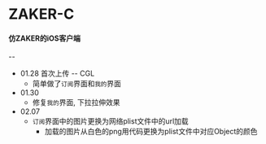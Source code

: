 # ZAKER-C
#### 仿ZAKER的iOS客户端

--

- 01.28 首次上传 -- CGL 
  + 简单做了`订阅`界面和`我的`界面
- 01.30
	+ 修复`我的`界面, 下拉拉伸效果
- 02.07
	+ `订阅`界面中的图片更换为网络plist文件中的url加载
		+ 加载的图片从白色的png用代码更换为plist文件中对应Object的颜色